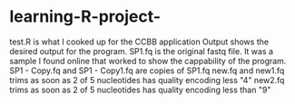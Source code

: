 # learning-R-project-
test.R is what I cooked up for the CCBB application 
Output shows the desired output for the program.
SP1.fq is the original fastq file. It was a sample I found online that worked to show the cappability of the program. 
SP1 - Copy.fq and SP1 - Copy1.fq	are copies of SP1.fq
new.fq	and new1.fq	trims as soon as 2 of 5 nucleotides has quality encoding less "4"
new2.fq	trims as soon as 2 of 5 nucleotides has quality encoding less than "9"
